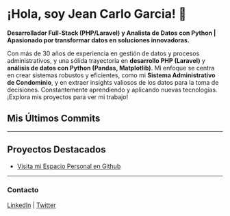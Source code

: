 # ¡Hola, soy Jean Carlo Garcia! 👋

**Desarrollador Full-Stack (PHP/Laravel) y Analista de Datos con Python | Apasionado por transformar datos en soluciones innovadoras.**

Con más de 30 años de experiencia en gestión de datos y procesos administrativos, y una sólida trayectoria en **desarrollo PHP (Laravel)** y **análisis de datos con Python (Pandas, Matplotlib)**. Mi enfoque se centra en crear sistemas robustos y eficientes, como mi **Sistema Administrativo de Condominio**, y en extraer insights valiosos de los datos para la toma de decisiones. Constantemente aprendiendo y aplicando nuevas tecnologías. ¡Explora mis proyectos para ver mi trabajo!

## Mis Últimos Commits

---

## Proyectos Destacados

* [Visita mi Espacio Personal en Github](https://github.com/jeancgarciaq/jeancgarciaq.github.io)

---

### Contacto

[LinkedIn](https://linkedin.com/in/jean-carlo-garcia-quinones) | [Twitter](https://twitter.com/jeancgarciaq)

<!--
**jeancgarciaq/jeancgarciaq** is a ✨ _special_ ✨ repository because its `README.md` (this file) appears on your GitHub profile.

Here are some ideas to get you started:

- 🔭 I’m currently working on ...
- 🌱 I’m currently learning ...
- 👯 I’m looking to collaborate on ...
- 🤔 I’m looking for help with ...
- 💬 Ask me about ...
- 📫 How to reach me: ...
- 😄 Pronouns: ...
- ⚡ Fun fact: ...
-->
